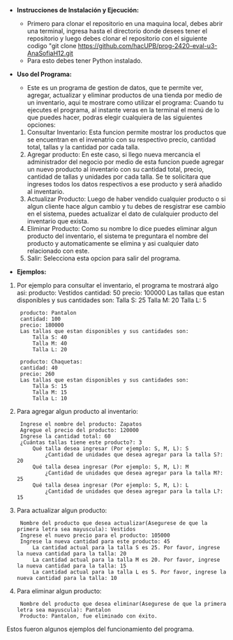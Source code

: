 - **Instrucciones de Instalación y Ejecución:**
    - Primero para clonar el repositorio en una maquina local, debes abrir una terminal, ingresa hasta el directorio donde desees tener el repositorio y luego debes clonar el repositorio con el siguiente codigo "git clone <https://github.com/hacUPB/prog-2420-eval-u3-AnaSofiaH12.git>
    - Para esto debes tener Python instalado. 


- **Uso del Programa:**
    - Este es un programa de gestion de datos, que te permite ver, agregar, actualizar y eliminar productos de una tienda por medio de un inventario, aqui te mostrare como utilizar el programa:
    Cuando tu ejecutes el programa, al instante veras en la terminal el menú de lo que puedes hacer, podras elegir cualquiera de las siguientes opciones: 
    1. Consultar Inventario: Esta funcion permite mostrar los productos que se encuentran en el invenatrio con su respectivo precio, cantidad total, tallas y la cantidad por cada talla. 
    2. Agregar producto: En este caso, si llego nueva mercancia el administrador del negocio por medio de esta funcion puede agregar un nuevo producto al inventario con su cantidad total, precio, cantidad de tallas y unidades por cada talla. Se te solicitara que ingreses todos los datos respectivos a ese producto y será añadido al inventario.
    3. Actualizar Producto: Luego de haber vendido cualquier producto o si algun cliente hace algun cambio y tu debes de resgistrar ese cambio en el sistema, puedes actualizar el dato de culalquier producto del inventario que exista. 
    4. Eliminar Producto: Como su nombre lo dice puedes eliminar algun producto del inventario, el sistema te preguntara el nombre del producto y automaticamente se elimina y asi cualquier dato relacionado con este. 
    5. Salir: Selecciona esta opcion para salir del programa. 


- **Ejemplos:**
1. Por ejemplo para consultar el inventario, el programa te mostrará algo asi: 
        producto: Vestidos 
        cantidad: 50
        precio: 100000
        Las tallas que estan disponibles y sus cantidades son:
            Talla S: 25
            Talla M: 20
            Talla L: 5
        
        producto: Pantalon 
        cantidad: 100
        precio: 180000
        Las tallas que estan disponibles y sus cantidades son:
            Talla S: 40
            Talla M: 40
            Talla L: 20

        producto: Chaquetas:
        cantidad: 40
        precio: 260
        Las tallas que estan disponibles y sus cantidades son: 
            Talla S: 15
            Talla M: 15
            Talla L: 10

2. Para agregar algun producto al inventario: 

        Ingrese el nombre del producto: Zapatos
        Agregue el precio del producto: 120000
        Ingrese la cantidad total: 60
        ¿Cuántas tallas tiene este producto?: 3
            Qué talla desea ingresar (Por ejemplo: S, M, L): S
                ¿Cantidad de unidades que desea agregar para la talla S?: 20
            Qué talla desea ingresar (Por ejemplo: S, M, L): M
                ¿Cantidad de unidades que desea agregar para la talla M?: 25
            Qué talla desea ingresar (Por ejemplo: S, M, L): L
                ¿Cantidad de unidades que desea agregar para la talla L?: 15


3. Para actualizar algun producto:

        Nombre del producto que desea actualizar(Asegurese de que la primera letra sea mayuscula): Vestidos
        Ingrese el nuevo precio para el producto: 105000
        Ingrese la nueva cantidad para este producto: 45
            La cantidad actual para la talla S es 25. Por favor, ingrese la nueva cantidad para la talla: 20
            La cantidad actual para la talla M es 20. Por favor, ingrese la nueva cantidad para la talla: 15
            La cantidad actual para la talla L es 5. Por favor, ingrese la nueva cantidad para la talla: 10

4. Para eliminar algun producto: 

        Nombre del producto que desea eliminar(Asegurese de que la primera letra sea mayuscula): Pantalon
        Producto: Pantalon, fue eliminado con éxito.

Estos fueron algunos ejemplos del funcionamiento del programa. 
